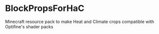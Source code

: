 # BlockPropsForHaC
Minecraft resource pack to make Heat and Climate crops compatible with Optifine's shader packs
